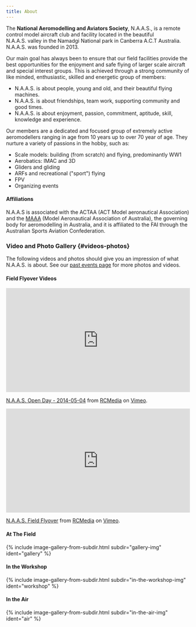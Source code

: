 ```yaml
---
title: About
---
```


The **National Aeromodelling and Aviators Society**, N.A.A.S.,
is a remote control model aircraft club and facility located in the beautiful   
N.A.A.S. valley in the Namadgi National park in Canberra A.C.T Australia.
N.A.A.S. was founded in 2013.

Our main goal has always been to ensure that our field facilities provide the
best opportunities for the enjoyment and safe flying of larger scale aircraft
and special interest groups. This is achieved through a strong community of
like minded, enthusiastic, skilled and energetic group of members:

- N.A.A.S. is about people, young and old, and their beautiful flying machines.
- N.A.A.S. is about friendships, team work, supporting community and good times.
- N.A.A.S. is about enjoyment, passion, commitment, aptitude, skill, knowledge and experience.

Our members are a dedicated and focused group of extremely active aeromodellers ranging in age from 10 years up to over 70 year of age.
They nurture a variety of passions in the hobby, such as:

- Scale models: building (from scratch) and flying, predominantly WW1
- Aerobatics: IMAC and 3D
- Gliders and gliding
- ARFs and recreational ("sport") flying 
- FPV
- Organizing events

#### Affiliations

N.A.A.S is associated with the ACTAA (ACT Model aeronautical Association) and
the [MAAA](https://www.maaa.asn.au) (Model Aeronautical Association of Australia), the
governing body for aeromodelling in Australia, and it is affiliated to the FAI
through the Australian Sports Aviation Confederation.

### Video and Photo Gallery {#videos-photos}
The following videos and photos should give you an impression of what
N.A.A.S. is about. See our [past events page](/past-events/index.html)
for more photos and videos.</p>


#### Field Flyover Videos
<div class="row">
    <div class="col-md-6">
      <div style="padding:56.25% 0 0 0;position:relative;"><iframe src="https://player.vimeo.com/video/94353208" style="position:absolute;top:0;left:0;width:100%;height:100%;" frameborder="0" webkitallowfullscreen mozallowfullscreen allowfullscreen></iframe></div><script src="https://player.vimeo.com/api/player.js"></script>
      <p><a href="https://vimeo.com/94353208">N.A.A.S. Open Day - 2014-05-04</a>
	from <a href="https://vimeo.com/user10994290">RCMedia</a>
	on <a href="https://vimeo.com">Vimeo</a>.</p>
      </div>
    <div class="col-md-6">
      <div style="padding:56.25% 0 0 0;position:relative;"><iframe src="https://player.vimeo.com/video/91146147" style="position:absolute;top:0;left:0;width:100%;height:100%;" frameborder="0" webkitallowfullscreen mozallowfullscreen allowfullscreen></iframe></div><script src="https://player.vimeo.com/api/player.js"></script>
<p><a href="https://vimeo.com/91146147">N.A.A.S. Field Flyover</a>
from <a href="https://vimeo.com/user10994290">RCMedia</a>
  on <a href="https://vimeo.com">Vimeo</a>.</p>
    </div>
  </div>

#### At The Field
{% include image-gallery-from-subdir.html subdir="gallery-img" ident="gallery" %}


#### In the Workshop
{% include image-gallery-from-subdir.html subdir="in-the-workshop-img" ident="workshop" %}

#### In the Air
{% include image-gallery-from-subdir.html subdir="in-the-air-img" ident="air" %}

